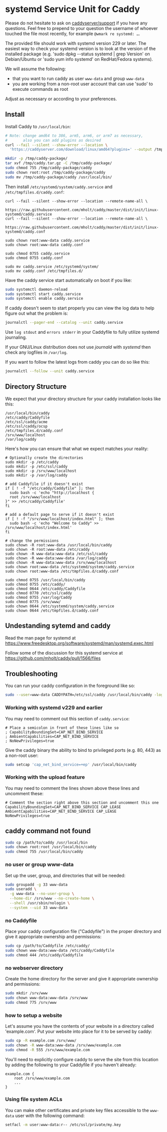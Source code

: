 # systemd Service Unit for Caddy

Please do not hesitate to ask on
[caddyserver/support](https://gitter.im/caddyserver/support)
if you have any questions. Feel free to prepend to your question
the username of whoever touched the file most recently, for example
`@wmark re systemd: …`.

The provided file should work with systemd version 229 or later.
The easiest way to check your systemd version is to look at the version of the installed package
(e.g. 'sudo dpkg --status systemd | grep Version' on Debian/Ubuntu or 'sudo yum info systemd' on RedHat/Fedora systems).

We will assume the following:

* that you want to run caddy as user `www-data` and group `www-data`
* you are working from a non-root user account that can use 'sudo' to execute commands as root

Adjust as necessary or according to your preferences.

## Install

Install Caddy to `/usr/local/bin`:

```bash
# Note: change amd64 to 386, arm5, arm6, or arm7 as necessary,
#       also you can add plugins as desired
curl --fail --silent --show-error --location \
  'https://caddyserver.com/download/linux/amd64?plugins=' --output /tmp/caddy.tar.gz

mkdir -p /tmp/caddy-package/
tar xvf /tmp/caddy.tar.gz -C /tmp/caddy-package/
sudo chmod 755 /tmp/caddy-package/caddy
sudo chown root:root /tmp/caddy-package/caddy
sudo mv /tmp/caddy-package/caddy /usr/local/bin/
```

Then install `/etc/systemd/system/caddy.service` and `/etc/tmpfiles.d/caddy.conf`:

```
curl --fail --silent --show-error --location --remote-name-all \
  https://raw.githubusercontent.com/mholt/caddy/master/dist/init/linux-systemd/caddy.service
curl --fail --silent --show-error --location --remote-name-all \
  https://raw.githubusercontent.com/mholt/caddy/master/dist/init/linux-systemd/caddy.conf

sudo chown root:www-data caddy.service
sudo chown root:www-data caddy.conf

sudo chmod 0755 caddy.service
sudo chmod 0755 caddy.conf

sudo mv caddy.service /etc/systemd/system/
sudo mv caddy.conf /etc/tmpfiles.d/
```

Have the caddy service start automatically on boot if you like:

```bash
sudo systemctl daemon-reload
sudo systemctl start caddy.service
sudo systemctl enable caddy.service
```

If caddy doesn't seem to start properly you can view the log data to help figure out what the problem is:

```bash
journalctl --pager-end --catalog --unit caddy.service
```

Use `log stdout` and `errors stderr` in your Caddyfile to fully utilize systemd journaling.

If your GNU/Linux distribution does not use *journald* with *systemd* then check any logfiles in `/var/log`.

If you want to follow the latest logs from caddy you can do so like this:

```bash
journalctl --follow --unit caddy.service
```

## Directory Structure

We expect that your directory structure for your caddy installation looks like this:

```
/usr/local/bin/caddy
/etc/caddy/Caddyfile
/etc/ssl/caddy/acme
/etc/ssl/caddy/ocsp
/etc/tmpfiles.d/caddy.conf
/srv/www/localhost
/var/log/caddy
```

Here's how you can ensure that what we expect matches your reality:

```
# Optionally create the directories
sudo mkdir -p /etc/caddy
sudo mkdir -p /etc/ssl/caddy
sudo mkdir -p /srv/www/localhost
sudo mkdir -p /var/log/caddy

# add Caddyfile if it doesn't exist
if [ ! -f "/etc/caddy/Caddyfile" ]; then
  sudo bash -c 'echo "http://localhost {
  root /srv/www/localhost
}" >> /etc/caddy/Caddyfile'
fi

# add a default page to serve if it doesn't exist
if [ ! -f "/srv/www/localhost/index.html" ]; then
  sudo bash -c 'echo "Welcome to Caddy" >> /srv/www/localhost/index.html'
fi

# change the permissions
sudo chown -R root:www-data /usr/local/bin/caddy
sudo chown -R root:www-data /etc/caddy
sudo chown -R www-data:www-data /etc/ssl/caddy
sudo chown -R www-data:www-data /var/log/caddy
sudo chown -R www-data:www-data /srv/www/localhost
sudo chown root:www-data /etc/systemd/system/caddy.service
sudo chown root:www-data /etc/tmpfiles.d/caddy.conf

sudo chmod 0755 /usr/local/bin/caddy
sudo chmod 0755 /etc/caddy/
sudo chmod 0644 /etc/caddy/Caddyfile
sudo chmod 0770 /etc/ssl/caddy
sudo chmod 0755 /var/log/Caddy
sudo chmod 0775 /srv/www/
sudo chown 0644 /etc/systemd/system/caddy.service
sudo chown 0644 /etc/tmpfiles.d/caddy.conf
```

## Undestanding sytemd and caddy

Read the man page for systemd at <https://www.freedesktop.org/software/systemd/man/systemd.exec.html>

Follow some of the discussion for this systemd service at <https://github.com/mholt/caddy/pull/1566/files>

## Troubleshooting

You can run your caddy configuration in the foreground like so:

```bash
sudo --user=www-data CADDYPATH=/etc/ssl/caddy /usr/local/bin/caddy -log stdout -agree=true -conf=/etc/caddy/Caddyfile -root=/var/tmp
```

### Working with systemd v229 and earlier

You may need to comment out this section of `caddy.service`:

```systemd
# Place a semicolon in front of these lines like so
; CapabilityBoundingSet=CAP_NET_BIND_SERVICE
; AmbientCapabilities=CAP_NET_BIND_SERVICE
; NoNewPrivileges=true
```

Give the caddy binary the ability to bind to privileged ports (e.g. 80, 443) as a non-root user:

```bash
sudo setcap 'cap_net_bind_service=+ep' /usr/local/bin/caddy
```

### Working with the upload feature

You may need to comment the lines shown above these lines and uncomment these:

```
# Comment the section right above this section and uncomment this one
CapabilityBoundingSet=CAP_NET_BIND_SERVICE CAP_LEASE
AmbientCapabilities=CAP_NET_BIND_SERVICE CAP_LEASE
NoNewPrivileges=true
```

## caddy command not found

```bash
sudo cp /path/to/caddy /usr/local/bin
sudo chown root:root /usr/local/bin/caddy
sudo chmod 755 /usr/local/bin/caddy
```

### no user or group www-data

Set up the user, group, and directories that will be needed:

```bash
sudo groupadd -g 33 www-data
sudo useradd \
  -g www-data --no-user-group \
  --home-dir /srv/www --no-create-home \
  --shell /usr/sbin/nologin \
  --system --uid 33 www-data
```

### no Caddyfile

Place your caddy configuration file ("Caddyfile") in the proper directory
and give it appropriate ownership and permissions:

```bash
sudo cp /path/to/Caddyfile /etc/caddy/
sudo chown www-data:www-data /etc/caddy/Caddyfile
sudo chmod 444 /etc/caddy/Caddyfile
```

### no webserver directory

Create the home directory for the server and give it appropriate ownership
and permissions:

```bash
sudo mkdir /srv/www
sudo chown www-data:www-data /srv/www
sudo chmod 775 /srv/www
```

### how to setup a website

Let's assume you have the contents of your website in a directory called 'example.com'.
Put your website into place for it to be served by caddy:

```bash
sudo cp -R example.com /srv/www/
sudo chown -R www-data:www-data /srv/www/example.com
sudo chmod -R 555 /srv/www/example.com
```

You'll need to explicitly configure caddy to serve the site from this location by adding
the following to your Caddyfile if you haven't already:

```
example.com {
    root /srv/www/example.com
    ...
}
```

### Using file system ACLs

You can make other certificates and private key files accessible to the `www-data` user with the following command:

```bash
setfacl -m user:www-data:r-- /etc/ssl/private/my.key
```

